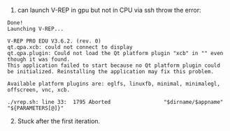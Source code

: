 1. can launch V-REP in gpu but not in CPU via ssh
throw the error:
```Loading the V-REP library...
Done!
Launching V-REP...

V-REP PRO EDU V3.6.2. (rev. 0)
qt.qpa.xcb: could not connect to display 
qt.qpa.plugin: Could not load the Qt platform plugin "xcb" in "" even though it was found.
This application failed to start because no Qt platform plugin could be initialized. Reinstalling the application may fix this problem.

Available platform plugins are: eglfs, linuxfb, minimal, minimalegl, offscreen, vnc, xcb.

./vrep.sh: line 33:  1795 Aborted                 "$dirname/$appname" "${PARAMETERS[@]}"
```

2. Stuck after the first iteration.